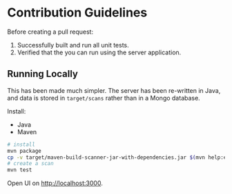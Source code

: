 # Contribution Guidelines

Before creating a pull request:

1. Successfully built and run all unit tests.
2. Verified that the you can run using the server application.

## Running Locally

This has been made much simpler. The server has been re-written in Java, and data is stored in `target/scans` rather
than in a Mongo database.

Install:

- Java
- Maven

```bash
# install
mvn package
cp -v target/maven-build-scanner-jar-with-dependencies.jar $(mvn help:evaluate -Dexpression=maven.home -DforceStdout -q)/lib/ext/
# create a scan
mvn test
```

Open UI on <http://localhost:3000>.